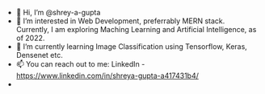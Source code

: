 - 👋 Hi, I’m @shrey-a-gupta
- 👀 I’m interested in Web Development, preferrably MERN stack. Currently, I am exploring Maching Learning and Artificial Intelligence, as of 2022.
- 🌱 I’m currently learning Image Classification using Tensorflow, Keras, Densenet etc.
- 📫 You can reach out to me: LinkedIn - https://www.linkedin.com/in/shreya-gupta-a417431b4/ 
- 

<!---
shrey-a-gupta/shrey-a-gupta is a ✨ special ✨ repository because its `README.md` (this file) appears on your GitHub profile.
You can click the Preview link to take a look at your changes.
--->
